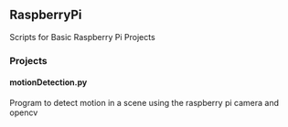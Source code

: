 ## RaspberryPi
Scripts for Basic Raspberry Pi Projects

### Projects
#### motionDetection.py 
Program to detect motion in a scene using the raspberry pi camera and opencv


